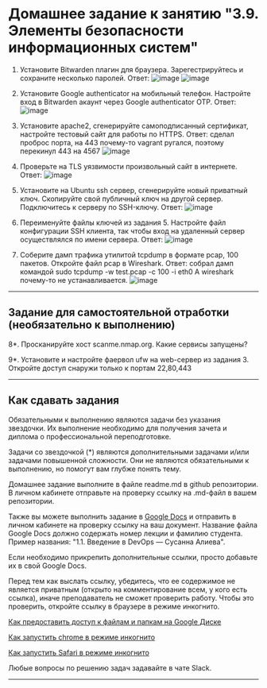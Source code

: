 # Домашнее задание к занятию "3.9. Элементы безопасности информационных систем"

1. Установите Bitwarden плагин для браузера. Зарегестрируйтесь и сохраните несколько паролей.
 Ответ:
 ![image](https://user-images.githubusercontent.com/89036206/136846224-2de510bb-9018-4522-bfa4-9acdfce3aaa7.png)
 ![image](https://user-images.githubusercontent.com/89036206/136915488-83b007a4-c6c2-45d9-86fc-c143ce881c19.png)
 
2. Установите Google authenticator на мобильный телефон. Настройте вход в Bitwarden акаунт через Google authenticator OTP.
 Ответ:
 ![image](https://user-images.githubusercontent.com/89036206/136846153-f895f960-9fbb-44af-909a-257744abdc02.png)

3. Установите apache2, сгенерируйте самоподписанный сертификат, настройте тестовый сайт для работы по HTTPS.
 Ответ: сделал проброс порта, на 443 почему-то vagrant ругался, поэтому перекинул 443 на 4567
 ![image](https://user-images.githubusercontent.com/89036206/136940355-5b31cb18-c4a2-4a59-b541-ee4dcbccfac5.png)

4. Проверьте на TLS уязвимости произвольный сайт в интернете.
 Ответ:
 ![image](https://user-images.githubusercontent.com/89036206/137156262-4ae47923-8a67-4fb6-9125-99a6c752f7cd.png)

5. Установите на Ubuntu ssh сервер, сгенерируйте новый приватный ключ. Скопируйте свой публичный ключ на другой сервер. Подключитесь к серверу по SSH-ключу.
  Ответ:
  ![image](https://user-images.githubusercontent.com/89036206/137319227-2ec07136-e0f8-4d31-8b69-f6d033343dfa.png)
  
6. Переименуйте файлы ключей из задания 5. Настройте файл конфигурации SSH клиента, так чтобы вход на удаленный сервер осуществлялся по имени сервера.
 Ответ: ![image](https://user-images.githubusercontent.com/89036206/138704774-af66e5f7-e9b4-4e3c-aad8-6187aa2239a6.png)
 
7. Соберите дамп трафика утилитой tcpdump в формате pcap, 100 пакетов. Откройте файл pcap в Wireshark.
 Ответ: собрал дамп командой  sudo tcpdump -w test.pcap -c 100 -i eth0
А wireshark почему-то не устанавливается.
![image](https://user-images.githubusercontent.com/89036206/137381822-d5dfce06-887f-42c2-97b9-523c3ac923ac.png)

 
 ---
## Задание для самостоятельной отработки (необязательно к выполнению)

8*. Просканируйте хост scanme.nmap.org. Какие сервисы запущены?

9*. Установите и настройте фаервол ufw на web-сервер из задания 3. Откройте доступ снаружи только к портам 22,80,443


 ---

## Как сдавать задания

Обязательными к выполнению являются задачи без указания звездочки. Их выполнение необходимо для получения зачета и диплома о профессиональной переподготовке.

Задачи со звездочкой (*) являются дополнительными задачами и/или задачами повышенной сложности. Они не являются обязательными к выполнению, но помогут вам глубже понять тему.

Домашнее задание выполните в файле readme.md в github репозитории. В личном кабинете отправьте на проверку ссылку на .md-файл в вашем репозитории.

Также вы можете выполнить задание в [Google Docs](https://docs.google.com/document/u/0/?tgif=d) и отправить в личном кабинете на проверку ссылку на ваш документ.
Название файла Google Docs должно содержать номер лекции и фамилию студента. Пример названия: "1.1. Введение в DevOps — Сусанна Алиева".

Если необходимо прикрепить дополнительные ссылки, просто добавьте их в свой Google Docs.

Перед тем как выслать ссылку, убедитесь, что ее содержимое не является приватным (открыто на комментирование всем, у кого есть ссылка), иначе преподаватель не сможет проверить работу. Чтобы это проверить, откройте ссылку в браузере в режиме инкогнито.

[Как предоставить доступ к файлам и папкам на Google Диске](https://support.google.com/docs/answer/2494822?hl=ru&co=GENIE.Platform%3DDesktop)

[Как запустить chrome в режиме инкогнито ](https://support.google.com/chrome/answer/95464?co=GENIE.Platform%3DDesktop&hl=ru)

[Как запустить  Safari в режиме инкогнито ](https://support.apple.com/ru-ru/guide/safari/ibrw1069/mac)

Любые вопросы по решению задач задавайте в чате Slack.

---

